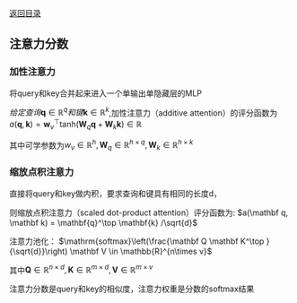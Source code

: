 [返回目录](../../readme.md)
## 注意力分数
###  加性注意力

将query和key合并起来进入一个单输出单隐藏层的MLP

$给定查询\mathbf{q} \in \mathbb{R}^q和键\mathbf{k} \in \mathbb{R}^k$,加性注意力（additive attention）的评分函数为
$a(\mathbf q, \mathbf k) = \mathbf w_v^\top \text{tanh}(\mathbf W_q\mathbf q + \mathbf W_k \mathbf k) \in \mathbb{R}$

其中可学参数为$w_v\in \mathbb{R}^h,\mathbf W_q \in\mathbb{R}^{h\times q},\mathbf W_k \in\mathbb{R}^{h\times k}$

### 缩放点积注意力



直接将query和key做内积，要求查询和键具有相同的长度d，

则缩放点积注意力（scaled dot-product attention）评分函数为:
$a(\mathbf q, \mathbf k) = \mathbf{q}^\top \mathbf{k}  /\sqrt{d}$

注意力池化：
$\mathrm{softmax}\left(\frac{\mathbf Q \mathbf K^\top }{\sqrt{d}}\right) \mathbf V \in \mathbb{R}^{n\times v}$

其中$\mathbf Q\in\mathbb R^{n\times d},\mathbf K\in\mathbb R^{m\times d},\mathbf V\in\mathbb R^{m\times v}$

注意力分数是query和key的相似度，注意力权重是分数的softmax结果